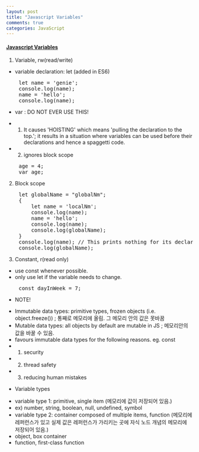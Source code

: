 ```yaml
---
layout: post
title: "Javascript Variables"
comments: true
categories: JavaScript
---
```


#### <u><b> Javascript Variables </b></u>

1. Variable, rw(read/write)
- variable declaration: let (added in ES6)
<pre>
    let name = 'genie';
    console.log(name);
    name = 'hello';
    console.log(name);
</pre>

* var : DO NOT EVER USE THIS!
- 1. It causes 'HOISTING' which means 'pulling the declaration to the top.'; it results in a situation where variables can be used before their declarations and hence a spaggetti code.
- 2. ignores block scope
<pre>
    age = 4;
    var age;
</pre>

2. Block scope
<pre>
    let globalName = "globalNm";
    {
        let name = 'localNm';
        console.log(name);
        name = 'hello';
        console.log(name);
        console.log(globalName);
    }
    console.log(name); // This prints nothing for its declaration is inside the scope.
    console.log(globalName);
</pre>


3. Constant, r(read only)
- use const whenever possible.
- only use let if the variable needs to change.
<pre>
    const dayInWeek = 7;
</pre>


* NOTE!
- Immutable data types: primitive types, frozen objects (i.e. object.freeze()) ; 통째로 메모리에 올림. 그 메모리 안의 값은 못바꿈
- Mutable data types: all objects by default are mutable in JS ; 메모리안의 값을 바꿀 수 있음.
- favours immutable data types for the following reasons. eg. const
- 1. security
- 2. thread safety
- 3. reducing human mistakes

* Variable types
- variable type 1: primitive, single item (메모리에 값이 저장되어 있음.)
- ex) number, string, boolean, null, undefined, symbol
- variable type 2: container composed of multiple items, function (메모리에 레퍼런스가 있고 실제 값은 레퍼런스가 가리키는 곳에 자식 노드 개념의 메모리에 저장되어 있음.)
- object, box container
- function, first-class function